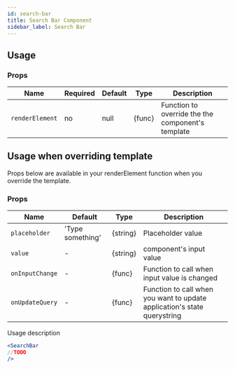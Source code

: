 ```yaml
---
id: search-bar
title: Search Bar Component
sidebar_label: Search Bar
---
```

## Usage

### Props

| Name                          | Required  | Default       | Type      | Description             |
| ------------------------------|-----------|---------------| ----------|-------------------------|
| ``renderElement``             | no        | null          | {func}    | Function to override the the component's template |





## Usage when overriding template

Props below are available in your renderElement function when you override the template.

### Props

| Name              | Default       | Type      | Description             |
| ------------------|---------------| ----------|-------------------------|
| ``placeholder``   |  'Type something'       | {string}    | Placeholder value |
| ``value``   |  -       | {string}    | component's input value |
| ``onInputChange``   |  -      | {func}    | Function to call when input value is changed |
| ``onUpdateQuery``   |  -      | {func}    | Function to call when you want to update application's state querystring |


Usage description
```jsx
<SearchBar
//TODO
/>
```
